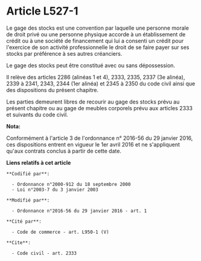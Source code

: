 # Article L527-1

Le gage des stocks est une convention par laquelle une personne morale de droit privé ou une personne physique accorde à un
établissement de crédit ou à une société de financement qui lui a consenti un crédit pour l'exercice de son activité
professionnelle le droit de se faire payer sur ses stocks par préférence à ses autres créanciers. 

Le gage des stocks peut être constitué avec ou sans dépossession. 

Il relève des articles 2286 (alinéas 1 et 4), 2333, 2335, 2337 (3e alinéa), 2339 à 2341, 2343, 2344 (1er alinéa) et 2345 à
2350 du code civil ainsi que des dispositions du présent chapitre. 

Les parties demeurent libres de recourir au gage des stocks prévu au présent chapitre ou au gage de meubles corporels prévu
aux articles 2333 et suivants du code civil.

**Nota:**

Conformément à l'article 3 de l'ordonnance n° 2016-56 du 29 janvier 2016, ces dispositions entrent en vigueur le 1er avril
2016 et ne s'appliquent qu'aux contrats conclus à partir de cette date.

**Liens relatifs à cet article**

	**Codifié par**:

	  - Ordonnance n°2000-912 du 18 septembre 2000
	  - Loi n°2003-7 du 3 janvier 2003

	**Modifié par**:

	  - Ordonnance n°2016-56 du 29 janvier 2016 - art. 1

	**Cité par**:

	  - Code de commerce - art. L950-1 (V)

	**Cite**:

	  - Code civil - art. 2333

